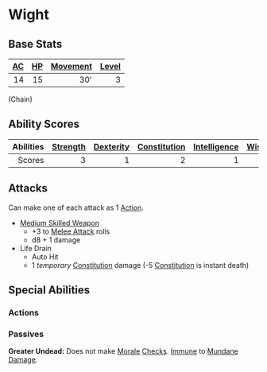 # Wight

## Base Stats

| [AC](../../../Player%20Characters/Derived%20Statistics/Armor%20Class.md) | [HP](../../../Player%20Characters/Derived%20Statistics/Health%20Points.md) | [Movement](../../../Game%20Procedures/Movement.md) | [Level](../../../Player%20Characters/Derived%20Statistics/Level.md) |
| -----------------------------------------------------------------------: | -------------------------------------------------------------------------: | -------------------------------------------------: | ------------------------------------------------------------------: |
|                                                                       14 |                                                                         15 |                                                30' |                                                                   3 |

(Chain)

## Ability Scores

| Abilities | [Strength](../../../Player%20Characters/Chosen%20Statistics/Strength.md) | [Dexterity](../../../Player%20Characters/Chosen%20Statistics/Dexterity.md) | [Constitution](../../../Player%20Characters/Chosen%20Statistics/Constitution.md) | [Intelligence](../../../Player%20Characters/Chosen%20Statistics/Intelligence.md) | [Wisdom](../../../Player%20Characters/Chosen%20Statistics/Wisdom.md)<br> | [Charisma](../../../Player%20Characters/Chosen%20Statistics/Charisma.md)<br> |
| --------: | -----------------------------------------------------------------------: | -------------------------------------------------------------------------: | -------------------------------------------------------------------------------: | -------------------------------------------------------------------------------: | -----------------------------------------------------------------------: | ---------------------------------------------------------------------------: |
|    Scores |                                                                        3 |                                                                          1 |                                                                                2 |                                                                                1 |                                                                        2 |                                                                            3 |

## Attacks

Can make one of each attack as 1 [Action](../../../Game%20Procedures/Action.md).

- [Medium Skilled Weapon](../../../Items/Weapons/Melee%20Weapons/Medium%20Skilled%20Weapon.md)
	- +3 to [Melee Attack](../../../Game%20Procedures/Melee%20Attack.md) rolls
	- d8 + 1 damage
- Life Drain
	- Auto Hit
	- 1 *temporary* [Constitution](../../../Player%20Characters/Chosen%20Statistics/Constitution.md) damage (-5 [Constitution](../../../Player%20Characters/Chosen%20Statistics/Constitution.md) is instant death)

## Special Abilities

### Actions

### Passives

**Greater Undead:** Does not make [Morale](../../../Social%20Systems/Morale%20System.md#Morale) [Checks](../../../Game%20Procedures/Check.md). [Immune](../../../Conditions/Immune.md) to [Mundane Damage](../../../Damage%20Types/Mundane%20Damage.md).
